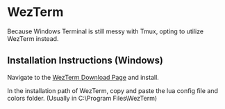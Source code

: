 # WezTerm

Because Windows Terminal is still messy with Tmux, opting to utilize WezTerm instead.

## Installation Instructions (Windows)

Navigate to the [WezTerm Download Page](https://wezfurlong.org/wezterm/install/windows.html) and install.

In the installation path of WezTerm, copy and paste the lua config file and colors folder. (Usually in C:\Program Files\WezTerm\)
